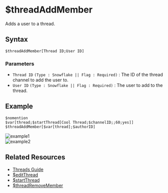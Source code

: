 # $threadAddMember
Adds a user to a thread.

## Syntax
```
$threadAddMember[Thread ID;User ID]
```

### Parameters
- `Thread ID` `(Type : Snowflake || Flag : Required)` : The ID of the thread channel to add the user to.
- `User ID` `(Type : Snowflake || Flag : Required)` : The user to add to the thread.

## Example
```
$nomention
$var[thread;$startThread[Cool Thread;$channelID;;60;yes]]
$threadAddMember[$var[thread];$authorID]
```
![example1](https://user-images.githubusercontent.com/69215413/130260166-768cb59f-2377-49e3-9588-6425028484d9.png)\
![example2](https://user-images.githubusercontent.com/69215413/130260148-0c6b54ec-96ea-4f94-9aee-8a583667d80d.png)

## Related Resources
- [Threads Guide](../guides/threads.md)
- [$editThread](./editThread.md)
- [$startThread](./startThread.md)
- [$threadRemoveMember](./threadRemoveMember.md)
